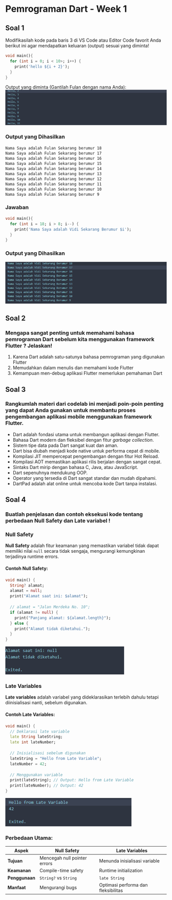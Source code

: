 # Pemrograman Dart - Week 1



## Soal 1
Modifikasilah kode pada baris 3 di VS Code atau Editor Code favorit Anda berikut ini agar mendapatkan keluaran (output) sesuai yang diminta!
```dart
void main(){
  for (int i = 0; i < 10>; i++) {
    print('hello ${i + 2}');
  }
}
```
Output yang diminta (Gantilah Fulan dengan nama Anda):
![](./img/image1.png)
### Output yang Dihasilkan
```
Nama Saya adalah Fulan Sekarang berumur 18
Nama Saya adalah Fulan Sekarang berumur 17
Nama Saya adalah Fulan Sekarang berumur 16
Nama Saya adalah Fulan Sekarang berumur 15
Nama Saya adalah Fulan Sekarang berumur 14
Nama Saya adalah Fulan Sekarang berumur 13
Nama Saya adalah Fulan Sekarang berumur 12
Nama Saya adalah Fulan Sekarang berumur 11
Nama Saya adalah Fulan Sekarang berumur 10
Nama Saya adalah Fulan Sekarang berumur 9
```
### Jawaban
```dart
void main(){
  for (int i = 18; i > 8; i--) {
    print('Nama Saya adalah Vidi Sekarang Berumur $i');
  }
}
```

### Output yang Dihasilkan
![](./img/image2.png)

## Soal 2 
### Mengapa sangat penting untuk memahami bahasa pemrograman Dart sebelum kita menggunakan framework Flutter ? Jelaskan!

1. Karena Dart adalah satu-satunya bahasa pemrograman yang digunakan Flutter
2. Memudahkan dalam menulis dan memahami kode Flutter
3. Kemampuan men-debug aplikasi Flutter memerlukan pemahaman Dart

## Soal 3

### Rangkumlah materi dari codelab ini menjadi poin-poin penting yang dapat Anda gunakan untuk membantu proses pengembangan aplikasi mobile menggunakan framework Flutter.

* Dart adalah fondasi utama untuk membangun aplikasi dengan Flutter.
* Bahasa Dart modern dan fleksibel dengan fitur *garbage collection*.
* Sistem tipe data pada Dart sangat kuat dan aman.
* Dart bisa diubah menjadi kode native untuk performa cepat di mobile.
* Kompilasi JIT mempercepat pengembangan dengan fitur Hot Reload.
* Kompilasi AOT memastikan aplikasi rilis berjalan dengan sangat cepat.
* Sintaks Dart mirip dengan bahasa C, Java, atau JavaScript.
* Dart sepenuhnya mendukung OOP.
* Operator yang tersedia di Dart sangat standar dan mudah dipahami.
* DartPad adalah alat online untuk mencoba kode Dart tanpa instalasi.

## Soal 4
### Buatlah penjelasan dan contoh eksekusi kode tentang perbedaan Null Safety dan Late variabel !
### Null Safety
**Null Safety** adalah fitur keamanan yang memastikan variabel tidak dapat memiliki nilai `null` secara tidak sengaja, mengurangi kemungkinan terjadinya runtime errors.

#### Contoh Null Safety:
```dart
void main() {
  String? alamat;
  alamat = null;
  print("Alamat saat ini: $alamat");

  // alamat = "Jalan Merdeka No. 10";
  if (alamat != null) {
    print("Panjang alamat: ${alamat.length}");
  } else {
    print("Alamat tidak diketahui.");
  }
}
```
![](./img/image3.png)

### Late Variables
**Late variables** adalah variabel yang dideklarasikan terlebih dahulu tetapi diinisialisasi nanti, sebelum digunakan.

#### Contoh Late Variables:
```dart
void main() {
  // Deklarasi late variable
  late String lateString;
  late int lateNumber;
  
  // Inisialisasi sebelum digunakan
  lateString = "Hello from Late Variable";
  lateNumber = 42;
  
  // Menggunakan variable
  print(lateString); // Output: Hello from Late Variable
  print(lateNumber); // Output: 42
}
```

![](./img/image4.png)

### Perbedaan Utama:

| Aspek | Null Safety | Late Variables |
|-------|-------------|----------------|
| **Tujuan** | Mencegah null pointer errors | Menunda inisialisasi variable |
| **Keamanan** | Compile-time safety | Runtime initialization |
| **Penggunaan** | `String?` vs `String` | `late String` |
| **Manfaat** | Mengurangi bugs | Optimasi performa dan fleksibilitas |


